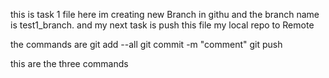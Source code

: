 this is task 1 file 
here im creating new Branch in githu 
and the branch name is test1_branch.
and my next task is push this file my local repo to Remote

the commands are
git add --all
git commit -m "comment"
git push

this are the three commands

